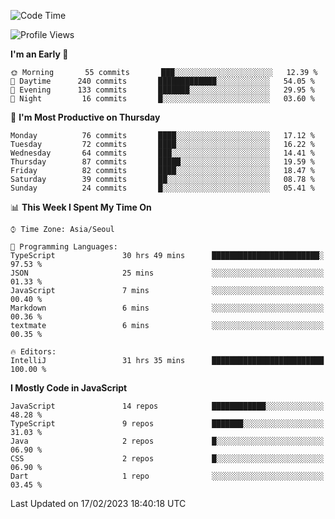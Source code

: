 <!--START_SECTION:waka-->
![Code Time](http://img.shields.io/badge/Code%20Time-4%2C458%20hrs%2027%20mins-blue)

![Profile Views](http://img.shields.io/badge/Profile%20Views-1-blue)

**I'm an Early 🐤** 

```text
🌞 Morning       55 commits       ███░░░░░░░░░░░░░░░░░░░░░░   12.39 % 
🌆 Daytime      240 commits       █████████████░░░░░░░░░░░░   54.05 % 
🌃 Evening      133 commits       ███████░░░░░░░░░░░░░░░░░░   29.95 % 
🌙 Night         16 commits       █░░░░░░░░░░░░░░░░░░░░░░░░   03.60 % 

```
📅 **I'm Most Productive on Thursday** 

```text
Monday          76 commits       ████░░░░░░░░░░░░░░░░░░░░░   17.12 % 
Tuesday         72 commits       ████░░░░░░░░░░░░░░░░░░░░░   16.22 % 
Wednesday       64 commits       ███░░░░░░░░░░░░░░░░░░░░░░   14.41 % 
Thursday        87 commits       █████░░░░░░░░░░░░░░░░░░░░   19.59 % 
Friday          82 commits       ████░░░░░░░░░░░░░░░░░░░░░   18.47 % 
Saturday        39 commits       ██░░░░░░░░░░░░░░░░░░░░░░░   08.78 % 
Sunday          24 commits       █░░░░░░░░░░░░░░░░░░░░░░░░   05.41 % 

```


📊 **This Week I Spent My Time On** 

```text
⌚︎ Time Zone: Asia/Seoul

💬 Programming Languages: 
TypeScript               30 hrs 49 mins      ████████████████████████░   97.53 % 
JSON                     25 mins             ░░░░░░░░░░░░░░░░░░░░░░░░░   01.33 % 
JavaScript               7 mins              ░░░░░░░░░░░░░░░░░░░░░░░░░   00.40 % 
Markdown                 6 mins              ░░░░░░░░░░░░░░░░░░░░░░░░░   00.36 % 
textmate                 6 mins              ░░░░░░░░░░░░░░░░░░░░░░░░░   00.35 % 

🔥 Editors: 
IntelliJ                 31 hrs 35 mins      █████████████████████████   100.00 % 

```

**I Mostly Code in JavaScript** 

```text
JavaScript               14 repos            ████████████░░░░░░░░░░░░░   48.28 % 
TypeScript               9 repos             ███████░░░░░░░░░░░░░░░░░░   31.03 % 
Java                     2 repos             █░░░░░░░░░░░░░░░░░░░░░░░░   06.90 % 
CSS                      2 repos             █░░░░░░░░░░░░░░░░░░░░░░░░   06.90 % 
Dart                     1 repo              ░░░░░░░░░░░░░░░░░░░░░░░░░   03.45 % 

```



 Last Updated on 17/02/2023 18:40:18 UTC
<!--END_SECTION:waka-->
